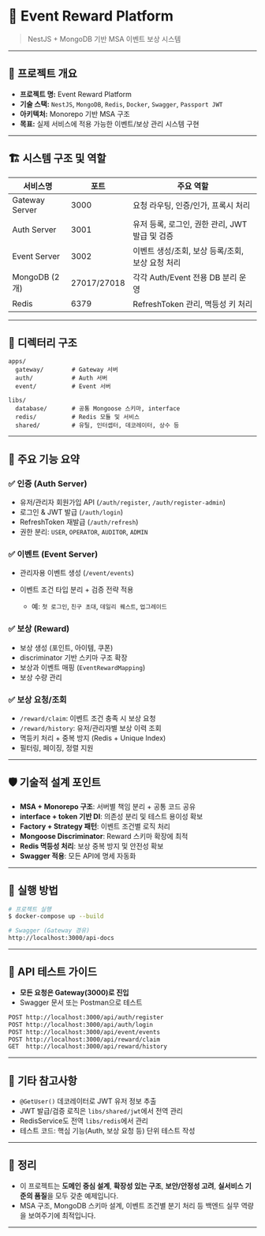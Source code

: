 # 🎯 Event Reward Platform

> NestJS + MongoDB 기반 MSA 이벤트 보상 시스템

---

## 📘 프로젝트 개요

- **프로젝트 명:** Event Reward Platform
- **기술 스택:** `NestJS`, `MongoDB`, `Redis`, `Docker`, `Swagger`, `Passport JWT`
- **아키텍처:** Monorepo 기반 MSA 구조
- **목표:** 실제 서비스에 적용 가능한 이벤트/보상 관리 시스템 구현

---

## 🏗️ 시스템 구조 및 역할

| 서비스명       | 포트        | 주요 역할                                        |
| -------------- | ----------- | ------------------------------------------------ |
| Gateway Server | 3000        | 요청 라우팅, 인증/인가, 프록시 처리              |
| Auth Server    | 3001        | 유저 등록, 로그인, 권한 관리, JWT 발급 및 검증   |
| Event Server   | 3002        | 이벤트 생성/조회, 보상 등록/조회, 보상 요청 처리 |
| MongoDB (2개)  | 27017/27018 | 각각 Auth/Event 전용 DB 분리 운영                |
| Redis          | 6379        | RefreshToken 관리, 멱등성 키 처리                |

---

## 🧱 디렉터리 구조

```
apps/
  gateway/        # Gateway 서버
  auth/           # Auth 서버
  event/          # Event 서버

libs/
  database/       # 공통 Mongoose 스키마, interface
  redis/          # Redis 모듈 및 서비스
  shared/         # 유틸, 인터셉터, 데코레이터, 상수 등
```

---

## 🧪 주요 기능 요약

### ✅ 인증 (Auth Server)

- 유저/관리자 회원가입 API (`/auth/register`, `/auth/register-admin`)
- 로그인 & JWT 발급 (`/auth/login`)
- RefreshToken 재발급 (`/auth/refresh`)
- 권한 분리: `USER`, `OPERATOR`, `AUDITOR`, `ADMIN`

### ✅ 이벤트 (Event Server)

- 관리자용 이벤트 생성 (`/event/events`)
- 이벤트 조건 타입 분리 + 검증 전략 적용

    - 예: `첫 로그인`, `친구 초대`, `데일리 퀘스트`, `업그레이드`

### ✅ 보상 (Reward)

- 보상 생성 (포인트, 아이템, 쿠폰)
- discriminator 기반 스키마 구조 확장
- 보상과 이벤트 매핑 (`EventRewardMapping`)
- 보상 수량 관리

### ✅ 보상 요청/조회

- `/reward/claim`: 이벤트 조건 충족 시 보상 요청
- `/reward/history`: 유저/관리자별 보상 이력 조회
- 멱등키 처리 + 중복 방지 (Redis + Unique Index)
- 필터링, 페이징, 정렬 지원

---

## 🛡️ 기술적 설계 포인트

- **MSA + Monorepo 구조**: 서버별 책임 분리 + 공통 코드 공유
- **interface + token 기반 DI**: 의존성 분리 및 테스트 용이성 확보
- **Factory + Strategy 패턴**: 이벤트 조건별 로직 처리
- **Mongoose Discriminator**: Reward 스키마 확장에 최적
- **Redis 멱등성 처리**: 보상 중복 방지 및 안전성 확보
- **Swagger 적용**: 모든 API에 명세 자동화

---

## 🚀 실행 방법

```bash
# 프로젝트 실행
$ docker-compose up --build

# Swagger (Gateway 경유)
http://localhost:3000/api-docs
```

---

## 🧪 API 테스트 가이드

- **모든 요청은 Gateway(3000)로 진입**
- Swagger 문서 또는 Postman으로 테스트

```bash
POST http://localhost:3000/api/auth/register
POST http://localhost:3000/api/auth/login
POST http://localhost:3000/api/event/events
POST http://localhost:3000/api/reward/claim
GET  http://localhost:3000/api/reward/history
```

---

## 📌 기타 참고사항

- `@GetUser()` 데코레이터로 JWT 유저 정보 추출
- JWT 발급/검증 로직은 `libs/shared/jwt`에서 전역 관리
- RedisService도 전역 `libs/redis`에서 관리
- 테스트 코드: 핵심 기능(Auth, 보상 요청 등) 단위 테스트 작성

---

## 🧠 정리

- 이 프로젝트는 **도메인 중심 설계**, **확장성 있는 구조**, **보안/안정성 고려**, **실서비스 기준의 품질**을 모두 갖춘 예제입니다.
- MSA 구조, MongoDB 스키마 설계, 이벤트 조건별 분기 처리 등 백엔드 실무 역량을 보여주기에 최적입니다.

---
